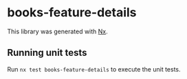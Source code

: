 # books-feature-details

This library was generated with [Nx](https://nx.dev).

## Running unit tests

Run `nx test books-feature-details` to execute the unit tests.
